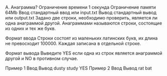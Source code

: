 A. Анаграмма?
Ограничение времени 1 секунда
Ограничение памяти 64Mb
Ввод стандартный ввод или input.txt
Вывод стандартный вывод или output.txt
Задано две строки, необходимо проверить, является ли одна анаграммой другой. Анаграммами называются строки, состоящие из одних и тех же букв.

Формат ввода
Строки состоят из маленьких латинских букв, их длина не превосходит 100000. Каждая записана в отдельной строке.

Формат вывода
Выведите YES если одна из строк является анаграммой другой и NO в противном случае.

Пример 1
Ввод Вывод
dusty
study
YES
Пример 2
Ввод Вывод
rat
bat
